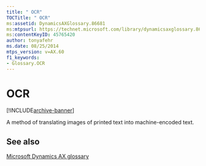 ```yaml
---
title: " OCR"
TOCTitle: " OCR"
ms:assetid: DynamicsAXGlossary.86681
ms:mtpsurl: https://technet.microsoft.com/library/dynamicsaxglossary.86681(v=AX.60)
ms:contentKeyID: 45765420
author: tonyafehr
ms.date: 08/25/2014
mtps_version: v=AX.60
f1_keywords:
- Glossary.OCR
---
```


# OCR


[!INCLUDE[archive-banner](includes/archive-banner.md)]

A method of translating images of printed text into machine-encoded text.

## See also

[Microsoft Dynamics AX glossary](glossary/microsoft-dynamics-ax-glossary.md)

  


